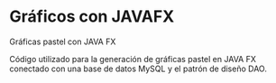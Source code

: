 # Gráficos con JAVAFX
Gráficas pastel con JAVA FX

Código utilizado para la generación de gráficas pastel en JAVA FX conectado con una base de datos MySQL y el patrón de diseño DAO.
